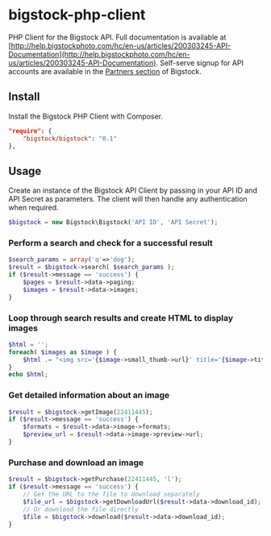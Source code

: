 bigstock-php-client
===================

PHP Client for the Bigstock API. Full documentation is available at [http://help.bigstockphoto.com/hc/en-us/articles/200303245-API-Documentation](http://help.bigstockphoto.com/hc/en-us/articles/200303245-API-Documentation). 
Self-serve signup for API accounts are available in the [Partners section](https://www.bigstockphoto.com/partners) of Bigstock.

Install
-------
Install the Bigstock PHP Client with Composer.
```json
"require": {
    "bigstock/bigstock": "0.1"
},
```

Usage
-----

Create an instance of the Bigstock API Client by passing in your API ID and API Secret as parameters. 
The client will then handle any authentication when required.

```php
$bigstock = new Bigstock\Bigstock('API ID', 'API Secret');
```    

### Perform a search and check for a successful result

```php
$search_params = array('q'=>'dog');
$result = $bigstock->search( $search_params );
if ($result->message == 'success') {
    $pages = $result->data->paging;
    $images = $result->data->images;
}
```

### Loop through search results and create HTML to display images

```php
$html = '';
foreach( $images as $image ) {
    $html .= "<img src='{$image->small_thumb->url}' title='{$image->title}' height='{$image->small_thumb->height}' width='{$image->small_thumb->width}'>";
}
echo $html;
```

### Get detailed information about an image

```php
$result = $bigstock->getImage(22411445);
if ($result->message == 'success') {
    $formats = $result->data->image->formats;
    $preview_url = $result->data->image->preview->url;
}
```

### Purchase and download an image

```php
$result = $bigstock->getPurchase(22411445, 'l');
if ($result->message == 'success') {
    // Get the URL to the file to download separately
    $file_url = $bigstock->getDownloadUrl($result->data->download_id);
    // Or download the file directly
    $file = $bigstock->download($result->data->download_id);
}
```

